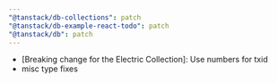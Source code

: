 ```yaml
---
"@tanstack/db-collections": patch
"@tanstack/db-example-react-todo": patch
"@tanstack/db": patch
---
```


- [Breaking change for the Electric Collection]: Use numbers for txid
- misc type fixes
